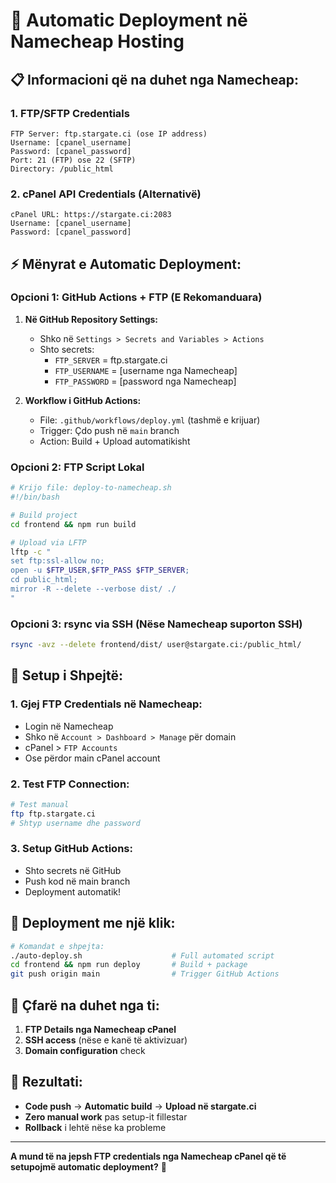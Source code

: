 # 🚀 Automatic Deployment në Namecheap Hosting

## 📋 **Informacioni që na duhet nga Namecheap:**

### 1. **FTP/SFTP Credentials**
```
FTP Server: ftp.stargate.ci (ose IP address)
Username: [cpanel_username]
Password: [cpanel_password]
Port: 21 (FTP) ose 22 (SFTP)
Directory: /public_html
```

### 2. **cPanel API Credentials** (Alternativë)
```
cPanel URL: https://stargate.ci:2083
Username: [cpanel_username]
Password: [cpanel_password]
```

## ⚡ **Mënyrat e Automatic Deployment:**

### **Opcioni 1: GitHub Actions + FTP (E Rekomanduara)**

1. **Në GitHub Repository Settings:**
   - Shko në `Settings > Secrets and Variables > Actions`
   - Shto secrets:
     - `FTP_SERVER` = ftp.stargate.ci
     - `FTP_USERNAME` = [username nga Namecheap]
     - `FTP_PASSWORD` = [password nga Namecheap]

2. **Workflow i GitHub Actions:**
   - File: `.github/workflows/deploy.yml` (tashmë e krijuar)
   - Trigger: Çdo push në `main` branch
   - Action: Build + Upload automatikisht

### **Opcioni 2: FTP Script Lokal**

```bash
# Krijo file: deploy-to-namecheap.sh
#!/bin/bash

# Build project
cd frontend && npm run build

# Upload via LFTP
lftp -c "
set ftp:ssl-allow no;
open -u $FTP_USER,$FTP_PASS $FTP_SERVER;
cd public_html;
mirror -R --delete --verbose dist/ ./
"
```

### **Opcioni 3: rsync via SSH** (Nëse Namecheap suporton SSH)

```bash
rsync -avz --delete frontend/dist/ user@stargate.ci:/public_html/
```

## 🔧 **Setup i Shpejtë:**

### 1. **Gjej FTP Credentials në Namecheap:**
   - Login në Namecheap
   - Shko në `Account > Dashboard > Manage` për domain
   - cPanel > `FTP Accounts`
   - Ose përdor main cPanel account

### 2. **Test FTP Connection:**
```bash
# Test manual
ftp ftp.stargate.ci
# Shtyp username dhe password
```

### 3. **Setup GitHub Actions:**
   - Shto secrets në GitHub
   - Push kod në main branch
   - Deployment automatik!

## 📱 **Deployment me një klik:**

```bash
# Komandat e shpejta:
./auto-deploy.sh                    # Full automated script
cd frontend && npm run deploy       # Build + package
git push origin main                # Trigger GitHub Actions
```

## 🚨 **Çfarë na duhet nga ti:**

1. **FTP Details nga Namecheap cPanel**
2. **SSH access** (nëse e kanë të aktivizuar)
3. **Domain configuration** check

## 🎯 **Rezultati:**

- **Code push** → **Automatic build** → **Upload në stargate.ci**
- **Zero manual work** pas setup-it fillestar
- **Rollback** i lehtë nëse ka probleme

---

**A mund të na jepsh FTP credentials nga Namecheap cPanel që të setupojmë automatic deployment?** 🚀
